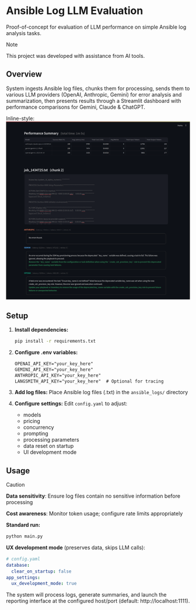 # Ansible Log LLM Evaluation

Proof-of-concept for evaluation of LLM performance on simple Ansible log analysis tasks.

> [!NOTE]
> This project was developed with assistance from AI tools.

## Overview

System ingests Ansible log files, chunks them for processing, sends them to various LLM providers (OpenAI, Anthropic, Gemini) for error analysis and summarization, then presents results through a Streamlit dashboard with performance comparisons for Gemini, Claude & ChatGPT.

Inline-style: 
![alt text](screenshot.png "App Screnshot")


## Setup

1. **Install dependencies:**
   ```bash
   pip install -r requirements.txt
   ```

2. **Configure .env variables:**
   ```
   OPENAI_API_KEY="your_key_here"
   GEMINI_API_KEY="your_key_here"  
   ANTHROPIC_API_KEY="your_key_here"
   LANGSMITH_API_KEY="your_key_here"  # Optional for tracing
   ```

3. **Add log files:**
   Place Ansible log files (.txt) in the `ansible_logs/` directory

4. **Configure settings:**
   Edit `config.yaml` to adjust:
   - models
   - pricing
   - concurrency
   - prompting
   - processing parameters
   - data reset on startup
   - UI development mode

## Usage

> [!CAUTION]
> **Data sensitivity**: Ensure log files contain no sensitive information before processing
>
> **Cost awareness**: Monitor token usage; configure rate limits appropriately

**Standard run:**
```bash
python main.py
```

**UX development mode** (preserves data, skips LLM calls):
```yaml
# config.yaml
database:
  clear_on_startup: false
app_settings:
  ux_development_mode: true
```

The system will process logs, generate summaries, and launch the reporting interface at the configured host/port (default: http://localhost:1111).



